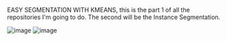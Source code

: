 EASY SEGMENTATION WITH KMEANS, this is the part 1 of all the repositories I'm going to do. The second will be the Instance Segmentation.

![image](https://github.com/guilhermegobbo/IMAGE-SEGMENTATION-clustering-/assets/136920721/69a6eb28-87bc-4bb8-835f-be3374422750)
![image](https://github.com/guilhermegobbo/IMAGE-SEGMENTATION-clustering-/assets/136920721/7f99fd60-66ee-4738-b4f9-0a8927f53bba)
